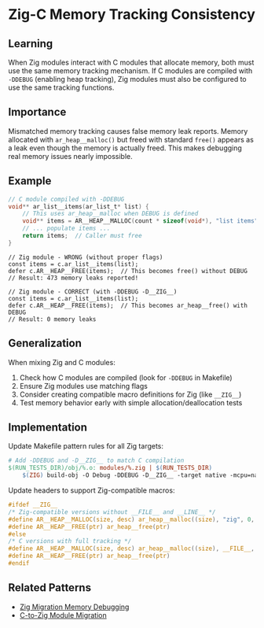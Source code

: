 # Zig-C Memory Tracking Consistency

## Learning
When Zig modules interact with C modules that allocate memory, both must use the same memory tracking mechanism. If C modules are compiled with `-DDEBUG` (enabling heap tracking), Zig modules must also be configured to use the same tracking functions.

## Importance
Mismatched memory tracking causes false memory leak reports. Memory allocated with `ar_heap__malloc()` but freed with standard `free()` appears as a leak even though the memory is actually freed. This makes debugging real memory issues nearly impossible.

## Example
```c
// C module compiled with -DDEBUG
void** ar_list__items(ar_list_t* list) {
    // This uses ar_heap__malloc when DEBUG is defined
    void** items = AR__HEAP__MALLOC(count * sizeof(void*), "list items");
    // ... populate items ...
    return items;  // Caller must free
}
```

```zig
// Zig module - WRONG (without proper flags)
const items = c.ar_list__items(list);
defer c.AR__HEAP__FREE(items);  // This becomes free() without DEBUG
// Result: 473 memory leaks reported!
```

```zig
// Zig module - CORRECT (with -DDEBUG -D__ZIG__)
const items = c.ar_list__items(list);
defer c.AR__HEAP__FREE(items);  // This becomes ar_heap__free() with DEBUG
// Result: 0 memory leaks
```

## Generalization
When mixing Zig and C modules:
1. Check how C modules are compiled (look for `-DDEBUG` in Makefile)
2. Ensure Zig modules use matching flags
3. Consider creating compatible macro definitions for Zig (like `__ZIG__`)
4. Test memory behavior early with simple allocation/deallocation tests

## Implementation
Update Makefile pattern rules for all Zig targets:
```makefile
# Add -DDEBUG and -D__ZIG__ to match C compilation
$(RUN_TESTS_DIR)/obj/%.o: modules/%.zig | $(RUN_TESTS_DIR)
	$(ZIG) build-obj -O Debug -DDEBUG -D__ZIG__ -target native -mcpu=native -fno-stack-check -lc -I./modules $< -femit-bin=$@
```

Update headers to support Zig-compatible macros:
```c
#ifdef __ZIG__
/* Zig-compatible versions without __FILE__ and __LINE__ */
#define AR__HEAP__MALLOC(size, desc) ar_heap__malloc((size), "zig", 0, (desc))
#define AR__HEAP__FREE(ptr) ar_heap__free(ptr)
#else
/* C versions with full tracking */
#define AR__HEAP__MALLOC(size, desc) ar_heap__malloc((size), __FILE__, __LINE__, (desc))
#define AR__HEAP__FREE(ptr) ar_heap__free(ptr)
#endif
```

## Related Patterns
- [Zig Migration Memory Debugging](kb/zig-migration-memory-debugging.md)
- [C-to-Zig Module Migration](kb/c-to-zig-module-migration.md)